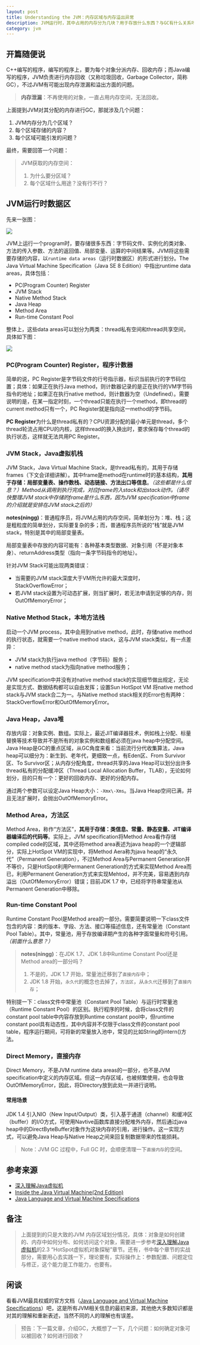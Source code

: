 ```yaml
---
layout: post
title: Understanding the JVM：内存区域与内存溢出异常
description: JVM运行时，其中占用的内存分为几块？用于存放什么东西？与GC有什么关系吗？如何创建对象实例？对象实例包含哪些信息？如何获取对象实例？
category: jvm
---
```



## 开篇随便说

C++编写的程序，编写的程序上，要为每个对象分派内存、回收内存；而Java编写的程序，JVM负责进行内存回收（又称垃圾回收，Garbage Collector，简称GC），不过JVM有可能出现内存泄漏和溢出方面的问题。

> **内存泄漏**：不再使用的对象，一直占用内存空间，无法回收。

上面提到JVM对其分配的内存进行GC，那就涉及几个问题：

1. JVM内存分为几个区域？
1. 每个区域存储的内容？
1. 每个区域可能引发的问题？

最终，需要回答一个问题：

> JVM获取的内存空间：
> 
> 1. 为什么要分区域？
> 2. 每个区域什么用途？没有行不行？

## JVM运行时数据区

先来一张图：

![](/images/understanding-jvm/internal-arch-of-jvm.gif)

JVM上运行一个program时，要存储很多东西：字节码文件、实例化的类对象、方法的传入参数、方法的返回值、局部变量、运算的中间结果等。JVM将这些需要存储的内容，以`runtime data areas`（运行时数据区）的形式进行划分。The Java Virtual Machine Specification（Java SE 8 Edition）中指出runtime data areas，具体包括：

* PC(Program Counter) Register
* JVM Stack
* Native Method Stack
* Java Heap
* Method Area
* Run-time Constant Pool

整体上，这些data areas可以划分为两类：thread私有空间和thread共享空间，具体如下图：

![](/images/understanding-jvm/runtime-data-areas.png)


### PC(Program Counter) Register，程序计数器

简单的说，PC Register是字节码文件的行号指示器，标识当前执行的字节码位置；具体：如果正在执行Java method，则计数器记录的是正在执行的VM字节码指令的地址；如果正在执行native method，则计数器为空（Undefined）。需要说明的是，在某一指定时刻，一个thread只能在执行一个method，即thread的current method只有一个，PC Register就是指向这一method的字节码。

**PC Register**为什么是thread私有的？CPU资源分配的最小单元是thread，多个thread轮流占用CPU的内核，这样thread的换入换出时，要求保存每个thread的执行状态，这样就无法共用PC Register。




### JVM Stack，Java虚拟机栈

JVM Stack，Java Virtual Machine Stack，是thread私有的，其用于存储frames（下文会详细讲解）。其中frame是method在runtime时的基本结构，**其用于存储：局部变量表、操作数栈、动态链接、方法出口等信息**。*（这些都是什么信息？）*Method从调用到执行完成，对应frame的入stack和出stack动作。*（请尽快整理JVM stack中存储的frame是什么东西，因为JVM specification中frame的介绍就是安排在JVM stack之后的）*

**notes(ningg)**：普通程序员，将JVM占用的内存空间，简单划分为：堆、栈；这是粗粒度的简单划分，实际要复杂的多；而，普通程序员所说的“栈”就是JVM stack，特别是其中的局部变量表。

局部变量表中存放的内容可能有：各种基本类型数据、对象引用（不是对象本身）、returnAddress类型（指向一条字节码指令的地址）。

针对JVM Stack可能出现两类错误：

* 当需要的JVM stack深度大于VM所允许的最大深度时，StackOverflowError；
* 若JVM stack设置为可动态扩展，则当扩展时，若无法申请到足够的内存，则OutOfMemoryError；




### Native Method Stack，本地方法栈


启动一个JVM process，其中会用到native method，此时，存储native method的执行状态，就需要一个native method stack，这与JVM stack类似，有一点差异：

* JVM stack为执行java method（字节码）服务；
* native method stack为指向native method服务；

JVM specification中并没有对native method stack的实现细节做出规定，无论是实现方式、数据结构都可以自由发挥；设置Sun HotSpot VM 将native method stack与JVM stack合二为一。与Native method stack相关的Error也有两种：StackOverflowError和OutOfMemoryError。


### Java Heap，Java堆

存放内容：对象实例、数组。实际上，最近JIT编译器技术，例如栈上分配、标量替换等技术导致并不是所有的对象实例和数组都必须在java heap中分配空间。Java Heap是GC的重点区域，从GC角度来看：当前流行分代收集算法，Java heap可以细分为：新生到、老年代，更细致一点，有Eden区、From Survivor区、To Survivor区；从内存分配角度，thread共享的Java Heap可以划分出许多thread私有的分配缓冲区（Thread Local Allocation Buffer，TLAB），无论如何划分，目的只有一个：更好的回收内存、更好的分配内存。

通过两个参数可以设定Java Heap大小：`-Xmx\-Xms`。当Java Heap空间已满，并且无法扩展时，会抛出OutOfMemoryError。


### Method Area，方法区


Method Area，称作“方法区”，**其用于存储：类信息、常量、静态变量、JIT编译器编译后的代码等**。实际上，JVM specification将Method Area看作存储compiled code的区域，其中还将method area表述为java heap的一个逻辑部分，实际上HotSpot VM的实现中，将Method Aera称为java heap的“永久代”（Permanent Generation），不过Method Area与Permanent Generation并不等价，只是HotSpot利用Permanent Generation的方式来实现Method Area而已，利用Permanent Generation方式来实现Mehtod，并不完美，容易遇到内存溢出（OutOfMemoryError）错误；目前JDK 1.7 中，已经将字符串常量池从Permanent Generation中移除。



### Run-time Constant Pool



Runtime Constant Pool是Method area的一部分。需要简要说明一下class文件包含的内容：类的版本、字段、方法、接口等描述信息，还有常量池（Constant Pool Table）。其中，常量池，用于存放编译期产生的各种字面常量和符号引用。*（前面什么意思？）*


> **notes(ningg)**：在JDK 1.7、JDK 1.8中Runtime Constant Pool还是Method area的一部分吗？
> 
> 1. 不是的，JDK 1.7 开始，常量池迁移到了`直接内存`中；
> 2. JDK 1.8 开始，`永久代`的概念也去掉了，`方法区`，从`永久代`迁移到了`直接内存`；

特别提一下：class文件中常量池（Constant Pool Table）与运行时常量池（Runtime Constant Pool）的区别。执行程序的时候，会将class文件的constant pool table中内容存放到Runtime constant pool中，但runtime constant pool具有动态性，其中内容并不仅限于class文件的constant pool table，程序运行期间，可将新的常量放入池中，常见的比如String的intern()方法。


### Direct Memory，直接内存

Direct Memory，不是JVM runtime data areas的一部分，也不是JVM specification中定义的内存区域。但这一内存区域，也被频繁使用，也会导致OutOfMemoryError，因此，将Directory放到此处一并进行说明。

#### 常用场景

JDK 1.4 引入NIO（New Input/Output）类，引入基于通道（channel）和缓冲区（buffer）的I/O方式，可使用Navtive函数库直接分配堆外内存，然后通过java heap中的DirectByteBuffer对象作为这块内存的引用，进行操作。这一实现方式，可以避免Java Heap与Native Heap之间来回复制数据带来的性能损耗。


> Note：JVM GC 过程中，Full GC 时，会顺便清理一下`直接内存`的空间。

## 参考来源

* [深入理解Java虚拟机][深入理解Java虚拟机]
* [Inside the Java Virtual Machine(2nd Edition)][Inside the Java Virtual Machine(2nd Edition)]
* [Java Language and Virtual Machine Specifications][Java Language and Virtual Machine Specifications]


## 备注

> 上面提到的只是大致的JVM 内存区域划分情况，具体：对象是如何创建的、内存中如何分布、如何访问这个对象，需要进一步参考[深入理解Java虚拟机][深入理解Java虚拟机]的2.3 “HotSpot虚拟机对象探秘”章节。还有，书中每个章节的实战部分，需要用心去实践一下，理论要有，实际操作上：参数配置、问题定位与修正，这个能力是工作能力，也要有。

## 闲谈

看看JVM最具权威的官方文档（[Java Language and Virtual Machine Specifications][Java Language and Virtual Machine Specifications]）吧，这是所有JVM相关信息的最初来源，其他绝大多数知识都是对其的理解和重新表述，当然不同的人的理解也有误差。


> 预告：下一篇文章，介绍GC，大概想了一下，几个问题：如何确定对象可以被回收？如何进行回收？


[Java Language and Virtual Machine Specifications]:			http://docs.oracle.com/javase/specs/
[深入理解Java虚拟机]:										http://book.douban.com/subject/24722612/
[NingG]:    												http://ningg.github.com  "NingG"
[Inside the Java Virtual Machine(2nd Edition)]:							http://www.artima.com/insidejvm/blurb.html
[深入理解Java虚拟机 - 第二章、Java内存区域与内存溢出异常]:			http://github.thinkingbar.com/jvm-ii/







